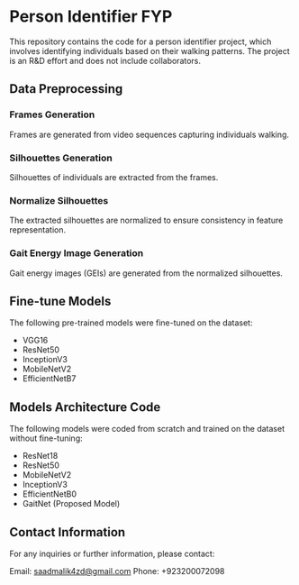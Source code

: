 # Person Identifier FYP

This repository contains the code for a person identifier project, which involves identifying individuals based on their walking patterns. The project is an R&D effort and does not include collaborators.

## Data Preprocessing

### Frames Generation
Frames are generated from video sequences capturing individuals walking.

### Silhouettes Generation
Silhouettes of individuals are extracted from the frames.

### Normalize Silhouettes
The extracted silhouettes are normalized to ensure consistency in feature representation.

### Gait Energy Image Generation
Gait energy images (GEIs) are generated from the normalized silhouettes.

## Fine-tune Models

The following pre-trained models were fine-tuned on the dataset:

- VGG16
- ResNet50
- InceptionV3
- MobileNetV2
- EfficientNetB7

## Models Architecture Code

The following models were coded from scratch and trained on the dataset without fine-tuning:

- ResNet18
- ResNet50
- MobileNetV2
- InceptionV3
- EfficientNetB0
- GaitNet (Proposed Model)

## Contact Information

For any inquiries or further information, please contact:

Email: saadmalik4zd@gmail.com
Phone: +923200072098
